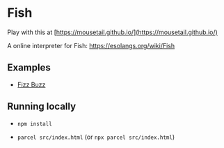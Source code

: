 # Fish

Play with this at [https://mousetail.github.io/](https://mousetail.github.io/)

A online interpreter for Fish: https://esolangs.org/wiki/Fish

## Examples

* [Fizz Buzz](https://mousetail.github.io/Fish/#eyJ0ZXh0IjoiMHZvYSAgICAgICAgICAgICAgICAgICAgICAgICAgICB+Lz89MDpcXFxuIHZvYSAgICAgICAgICAgIG9vb28nQnV6eid+PCAgICAgL1xuID4xKzphYSoxKz0/Ozo6NSU6ezMlOkAqP1xcPy8nenppRidvb29vL1xuIF5vYSAgICAgICAgICAgICAgICAgbjp+fi8iLCJpbnB1dCI6IiIsInN0YWNrIjoiIiwibW9kZSI6Im51bWJlcnMifQ==)

## Running locally

* `npm install`

* `parcel src/index.html` (or `npx parcel src/index.html`)


